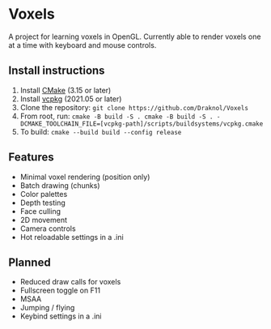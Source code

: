 # Voxels
A project for learning voxels in OpenGL.
Currently able to render voxels one at a time with keyboard and mouse controls.

## Install instructions
1. Install [CMake](https://cmake.org/download) (3.15 or later)
2. Install [vcpkg](https://github.com/microsoft/vcpkg) (2021.05 or later)
3. Clone the repository: `git clone https://github.com/Draknol/Voxels`
4. From root, run: `cmake -B build -S . cmake -B build -S . -DCMAKE_TOOLCHAIN_FILE=[vcpkg-path]/scripts/buildsystems/vcpkg.cmake`
5. To build: `cmake --build build --config release`

## Features
* Minimal voxel rendering (position only)
* Batch drawing (chunks)
* Color palettes
* Depth testing
* Face culling
* 2D movement
* Camera controls
* Hot reloadable settings in a .ini

## Planned
* Reduced draw calls for voxels
* Fullscreen toggle on F11
* MSAA
* Jumping / flying
* Keybind settings in a .ini